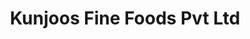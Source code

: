 ---
title: "Kunjoos Fine Foods Pvt Ltd"
url: /vattachalpadi/kunjoos-fine-foods-pvt-ltd/
shop: bakery
---
